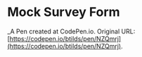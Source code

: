 # Mock Survey Form
 _A Pen created at CodePen.io. Original URL: [https://codepen.io/btilds/pen/NZQmrj](https://codepen.io/btilds/pen/NZQmrj).

 
